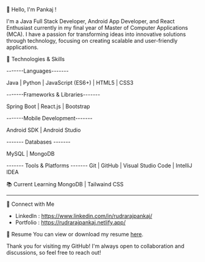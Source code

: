 👋 Hello, I'm Pankaj !

I'm a Java Full Stack Developer, Android App Developer, and React Enthusiast currently in my final year of Master of Computer Applications (MCA). I have a passion for transforming ideas into innovative solutions through technology, focusing on creating scalable and user-friendly applications.

🚀 Technologies & Skills

-------Languages-------

Java | Python | JavaScript (ES6+) | HTML5 | CSS3

-------Frameworks & Libraries-------

Spring Boot | React.js | Bootstrap

-------Mobile Development-------

Android SDK | Android Studio

------- Databases -------

MySQL | MongoDB

------- Tools & Platforms -------
Git | GitHub | Visual Studio Code | IntelliJ IDEA


 📚 Current Learning
 MongoDB | Tailwaind CSS

---

 🤝 Connect with Me
- LinkedIn : https://www.linkedin.com/in/rudrarajpankaj/
- Portfolio : https://rudrarajpankaj.netlify.app/

 📄 Resume
You can view or download my resume [here](link-to-resume).

Thank you for visiting my GitHub! I'm always open to collaboration and discussions, so feel free to reach out!
